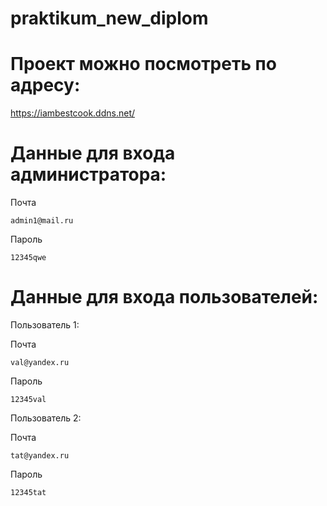 # praktikum_new_diplom
# Проект можно посмотреть по адресу:
https://iambestcook.ddns.net/

# Данные для входа администратора:
Почта
```
admin1@mail.ru
```
Пароль
```
12345qwe
```
# Данные для входа пользователей:
Пользователь 1:

Почта
```
val@yandex.ru
```
Пароль
```
12345val
```
Пользователь 2:

Почта
```
tat@yandex.ru
```
Пароль
```
12345tat
```
